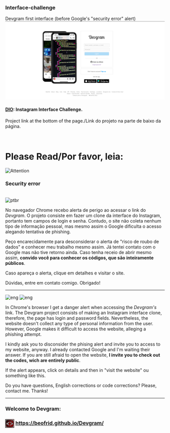 ### Interface-challenge
Devgram first interface (before Google's "security error" alert)
<img src="https://raw.githubusercontent.com/beofrid/devgram/master/assets/img/BeforePhisingAlert.png">


#### <a href="https://www.dio.me/">DIO</a>: Instagram Interface Challenge.
Project link at the bottom of the page./Link do projeto na parte de baixo da página.


<br>

# Please Read/Por favor, leia:

![Attention](https://tenor.com/view/pay-attention-warning-neon-light-gif-16365369.gif)
<br>
### Security error
<br>
<img src="https://user-images.githubusercontent.com/107009658/176063238-0bc803e0-fd89-4687-bf3c-a13c637728f8.png" alt="ptbr" width="40px"/>
<p>No navegador Chrome recebo alerta de perigo ao acessar o link do <i>Devgram</i>.
O projeto consiste em fazer um clone da interface do Instagram, portanto tem campos de login e senha. Contudo, o site não coleta nenhum tipo de informação pessoal, mas mesmo assim o Google dificulta o acesso alegando tentativa de phishing. </p>
<p>Peço encarecidamente para desconsiderar o alerta de "risco de roubo de dados" e conhecer meu trabalho mesmo assim. Já tentei contato com o Google mas não tive retorno ainda. Caso tenha receio de abrir mesmo assim, <strong>convido você para conhecer os códigos, que são inteiramente públicos</strong>. 
</p>
<p>Caso apareça o alerta, clique em detalhes e visitar o site.</p>
<p>
Dúvidas, entre em contato comigo. Obrigado!
</p>
<hr>
<div>
<img src="https://user-images.githubusercontent.com/107009658/176064307-06ecebe3-9fd5-4acf-925d-7a2ba190696d.png" alt="eng" width="40px"/>
<img src="https://user-images.githubusercontent.com/107009658/176064423-760bebf0-fb89-4a3b-ab88-59af9a112d43.png" alt="eng" width="40px"/>
</div>
<p> In Chrome's browser I get a danger alert when accessing the <i>Devgram's</i> link.
The Devgram project consists of making an Instagram interface clone, therefore, the page has login and password fields. Nevertheless, the website doesn't collect any type of personal information from the user. However, Google makes it difficult to access the website, alleging a phishing attempt.</p>
<p> I kindly ask you to disconsider the phising alert and invite you to access to my website, anyway. I already contacted Google and I'm waiting their answer. If you are still afraid to open the website, <strong>I invite you to check out the codes, wich are entirely public</strong>. 
</p>
<p>If the alert appears, click on details and then in "visit the website" ou something like this.</p>
<p>
Do you have questions, English corrections or code corrections? Please, contact me. Thanks!
</p>

<hr>
<h3> Welcome to Devgram:<h3> <img align="center" src="https://github.com/beofrid/Devgram/blob/master/assets/img/flavicon.png"></a>
<a href="https://beofrid.github.io/devgram/" >
https://beofrid.github.io/Devgram/ </a>



  

